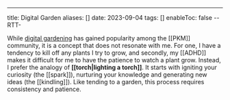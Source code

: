 ---
title: Digital Garden
aliases: []
date: 2023-09-04
tags: []
enableToc: false
--RTT-


While [digital gardening](https://nesslabs.com/mind-garden) has gained popularity among the [[PKM]] community, it is a concept that does not resonate with me. For one, I have a tendency to kill off any plants I try to grow, and secondly, my [[ADHD]] makes it difficult for me to have the patience to watch a plant grow. Instead, I prefer the analogy of **[[torch|lighting a torch]]**. It starts with igniting your curiosity (the [[spark]]), nurturing your knowledge and generating new ideas (the [[kindling]]). Like tending to a garden, this process requires consistency and patience.